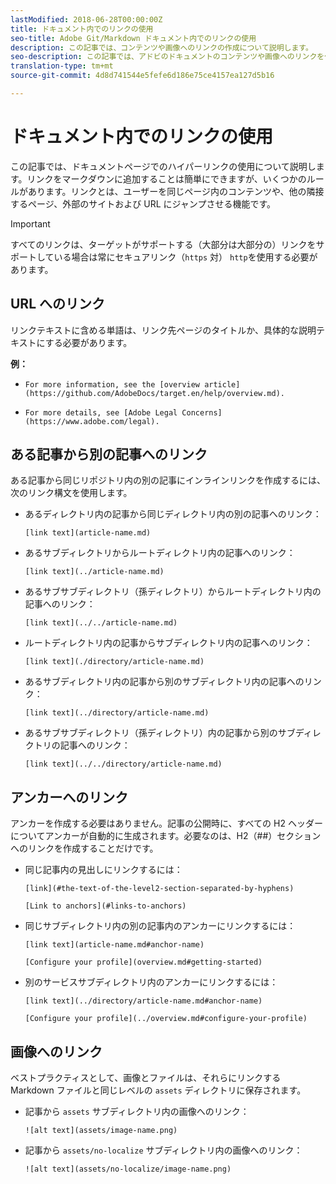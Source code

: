 ```yaml
---
lastModified: 2018-06-28T00:00:00Z
title: ドキュメント内でのリンクの使用
seo-title: Adobe Git/Markdown ドキュメント内でのリンクの使用
description: この記事では、コンテンツや画像へのリンクの作成について説明します。
seo-description: この記事では、アドビのドキュメントのコンテンツや画像へのリンクを作成する手順について説明します。
translation-type: tm+mt
source-git-commit: 4d8d741544e5fefe6d186e75ce4157ea127d5b16

---
```



# ドキュメント内でのリンクの使用

この記事では、ドキュメントページでのハイパーリンクの使用について説明します。リンクをマークダウンに追加することは簡単にできますが、いくつかのルールがあります。リンクとは、ユーザーを同じページ内のコンテンツや、他の隣接するページ、外部のサイトおよび URL にジャンプさせる機能です。

> [!IMPORTANT]
> すべてのリンクは、ターゲットがサポートする（大部分は大部分の）リンクをサポートしている場合は常にセキュアリンク（`https` 対） `http`を使用する必要があります。

## URL へのリンク

リンクテキストに含める単語は、リンク先ページのタイトルか、具体的な説明テキストにする必要があります。

**例：**

- `For more information, see the [overview article](https://github.com/AdobeDocs/target.en/help/overview.md).`

- `For more details, see [Adobe Legal Concerns](https://www.adobe.com/legal).`

## ある記事から別の記事へのリンク

ある記事から同じリポジトリ内の別の記事にインラインリンクを作成するには、次のリンク構文を使用します。

- あるディレクトリ内の記事から同じディレクトリ内の別の記事へのリンク：

   `[link text](article-name.md)`

- あるサブディレクトリからルートディレクトリ内の記事へのリンク：

   `[link text](../article-name.md)`

- あるサブサブディレクトリ（孫ディレクトリ）からルートディレクトリ内の記事へのリンク：

   `[link text](../../article-name.md)`

- ルートディレクトリ内の記事からサブディレクトリ内の記事へのリンク：

   `[link text](./directory/article-name.md)`

- あるサブディレクトリ内の記事から別のサブディレクトリ内の記事へのリンク：

   `[link text](../directory/article-name.md)`

- あるサブサブディレクトリ（孫ディレクトリ）内の記事から別のサブディレクトリの記事へのリンク：

   `[link text](../../directory/article-name.md)`

## アンカーへのリンク

アンカーを作成する必要はありません。記事の公開時に、すべての H2 ヘッダーについてアンカーが自動的に生成されます。必要なのは、H2（##）セクションへのリンクを作成することだけです。

- 同じ記事内の見出しにリンクするには：

   `[link](#the-text-of-the-level2-section-separated-by-hyphens)`

   `[Link to anchors](#links-to-anchors)`

- 同じサブディレクトリ内の別の記事内のアンカーにリンクするには：

   `[link text](article-name.md#anchor-name)`

   `[Configure your profile](overview.md#getting-started)`

- 別のサービスサブディレクトリ内のアンカーにリンクするには：

   `[link text](../directory/article-name.md#anchor-name)`

   `[Configure your profile](../overview.md#configure-your-profile)`

## 画像へのリンク

ベストプラクティスとして、画像とファイルは、それらにリンクする Markdown ファイルと同じレベルの `assets` ディレクトリに保存されます。

- 記事から `assets` サブディレクトリ内の画像へのリンク：

   `![alt text](assets/image-name.png)`

- 記事から `assets/no-localize` サブディレクトリ内の画像へのリンク：

   `![alt text](assets/no-localize/image-name.png)`

<!--
## Bob's link test

<table id="table_C27955F6B52A45B28BEEAAF14FFC86D8"> 
 <thead> 
  <tr> 
   <th colname="col1" class="entry"> File Type </th> 
   <th colname="col2" class="entry"> Description </th> 
  </tr> 
 </thead>
 <tbody> 
  <tr> 
   <td colname="col1"> <p> <span class="filepath"> .csv </span> </p> </td> 
   <td colname="col2"> <p>A comma-separated values file (such as one created in Excel). This is the file that contains the customer attribute data. See [Link TEST](/help/setup/full-workflow.md) </p> <p> <b>Naming requirements:</b> Ensure that file name extensions do not contain white spaces. </p> </td> 
  </tr> 
  <tr> 
   <td colname="col1"> <p> <span class="filepath"> .fin </span> </p> </td> 
   <td colname="col2"> <p>(Required) The <span class="filepath"> .fin </span> file tells the system that you are finished uploading data. The name of the <span class="filepath"> .fin </span> file must match the name of the <span class="filepath"> .csv </span> file. </p> <p>Adobe recommends creating an empty text file with a <span class="filepath"> .fin </span> extension. An empty file saves space and upload time. </p> <p> <p>Note:  Renaming a <span class="filepath"> .fin </span> file is not allowed after it is uploaded. The <span class="filepath"> .fin </span> file must be uploaded separately and cannot be a renamed, previously uploaded file. </p> </p> <p>After you upload the <span class="filepath"> .fin </span> file in the customer attributes FTP, the system retrieves data quickly (within one minute). This differs from other Adobe FTP-based systems, which pick up data less frequently (around once per hour). </p> <p>The <span class="filepath"> .fin </span> file is not required when using the drag-and-drop upload method. </p> </td> 
  </tr> 
  <tr> 
   <td colname="col1"> <p> <span class="filepath"> .gz </span> or <span class="filepath"> .zip </span> </p> </td> 
   <td colname="col2"> <p> <span class="filepath"> .gz </span> (gzip) or <span class="filepath"> .zip </span> - for compressed files. A <span class="filepath"> .zip </span> file cannot contain more than one file in the archive. </p> <p> <b>Naming requirements:</b> The name of the <span class="filepath"> .zip </span> or <span class="filepath"> .gz </span> should match the name of the <span class="filepath"> .csv </span>. For example, if your <span class="filepath"> .csv </span> file is <span class="filepath"> crm_small.csv </span>, the <span class="filepath"> .zip </span> file should be <span class="filepath"> crm_small.csv.zip </span>. </p> <p>The .fin file must match the .csv. </p> </td> 
  </tr> 
 </tbody> 
</table>
-->
